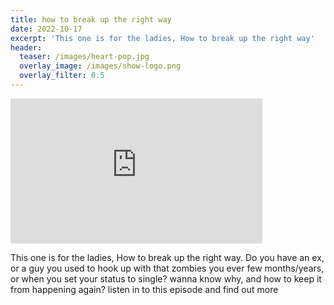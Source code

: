 ```yaml
---
title: how to break up the right way
date: 2022-10-17
excerpt: 'This one is for the ladies, How to break up the right way' 
header:
  teaser: /images/heart-pop.jpg
  overlay_image: /images/show-logo.png
  overlay_filter: 0.5
---
```


<iframe src='https://open.spotify.com/embed/episode/0Rv8ThEhT0JEtRzLhmk9S8' width='80%' height='232' frameborder='0' allowtransparency='true' allow='encrypted-media'></iframe>

This one is for the ladies, How to break up the right way. Do you have an ex, or a guy you used to hook up with that zombies you ever few months/years, or when you set your status to single? wanna know why, and how to keep it from happening again? listen in to this episode and find out more
